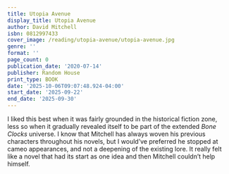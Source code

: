 ```yaml
---
title: Utopia Avenue
display_title: Utopia Avenue
author: David Mitchell
isbn: 0812997433
cover_image: /reading/utopia-avenue/utopia-avenue.jpg
genre: ''
format: ''
page_count: 0
publication_date: '2020-07-14'
publisher: Random House
print_type: BOOK
date: '2025-10-06T09:07:48.924-04:00'
start_date: '2025-09-22'
end_date: '2025-09-30'
---
```


I liked this best when it was fairly grounded in the historical fiction zone, less so when it gradually revealed itself to be part of the extended *Bone Clocks* universe. I know that Mitchell has always woven his previous characters throughout his novels, but I would’ve preferred he stopped at cameo appearances, and not a deepening of the existing lore. It really felt like a novel that had its start as one idea and then Mitchell couldn’t help himself.
